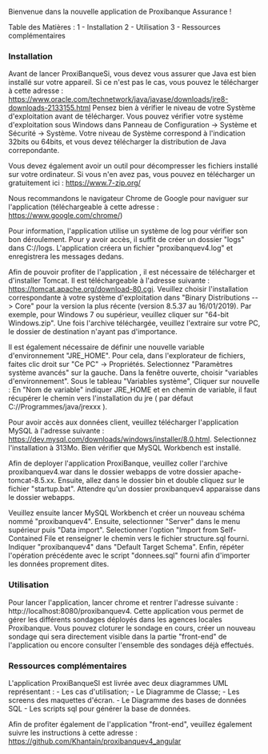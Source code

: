 Bienvenue dans la nouvelle application de Proxibanque Assurance !


Table des Matières : 
	1 - Installation
	2 - Utilisation
	3 - Ressources complémentaires
  
  
<h3>Installation</h3>

Avant de lancer ProxiBanqueSi, vous devez vous assurer que Java est bien installé sur votre appareil. Si ce n'est pas le cas, vous 
pouvez le télécharger à cette adresse : https://www.oracle.com/technetwork/java/javase/downloads/jre8-downloads-2133155.html
Pensez bien à vérifier le niveau de votre Système d'exploitation avant de télécharger. Vous pouvez vérifier votre système d'exploitation 
sous Windows dans Panneau de Configuration -> Système et Sécurité -> Système. Votre niveau de Système correspond à l'indication 
32bits ou 64bits, et vous devez télécharger la distribution de Java correpondante.

Vous devez également avoir un outil pour décompresser les fichiers installé sur votre ordinateur. Si vous n'en avez pas, 
vous pouvez en télécharger un gratuitement ici : https://www.7-zip.org/

Nous recommandons le navigateur Chrome de Google pour naviguer sur l'application (téléchargeable à cette adresse : https://www.google.com/chrome/)

Pour information, l'application utilise un système de log pour vérifier son bon déroulement. Pour y avoir accès, il suffit de créer un dossier "logs" dans C://logs. L'application créera un fichier "proxibanquev4.log" et enregistrera les messages dedans.

Afin de pouvoir profiter de l'application , il est nécessaire de télécharger et d'installer Tomcat. Il est téléchargeable à l'adresse suivante : https://tomcat.apache.org/download-80.cgi.
Veuillez choisir l'installation correspondante à votre système d'exploitation dans "Binary Distributions --> Core" pour la version la plus récente (version 8.5.37 au 16/01/2019).
Par exemple, pour Windows 7 ou supérieur, veuillez cliquer sur "64-bit Windows.zip".
Une fois l'archive téléchargée, veuillez l'extraire sur votre PC, le dossier de destination n'ayant pas d'importance.

Il est également nécessaire de définir une nouvelle variable d'environnement "JRE_HOME". Pour cela, dans l'explorateur de fichiers, faites clic droit sur "Ce PC" -> Propriétés. Selectionnez "Paramètres système avancés" sur la gauche. Dans la fenêtre ouverte, choisir "variables d'environnement". Sous le tableau "Variables système", Cliquer sur nouvelle : En "Nom de variable" indiquer JRE_HOME et en chemin de variable, il faut récupérer le chemin vers l'installation du jre ( par défaut C://Programmes/java/jrexxx ).

Pour avoir accès aux données client, veuillez télécharger l'application MySQL à l'adresse suivante : https://dev.mysql.com/downloads/windows/installer/8.0.html. Selectionnez l'installation à 313Mo. Bien vérifier que MySQL Workbench est installé.


Afin de deployer l'application ProxiBanque, veuillez coller l'archive proxibanquev4.war dans le dossier webapps de votre dossier apache-tomcat-8.5.xx. 
Ensuite, allez dans le dossier bin et double cliquez sur le fichier "startup.bat".
Attendre qu'un dossier proxibanquev4 apparaisse dans le dossier webapps.


Veuillez ensuite lancer MySQL Workbench et créer un nouveau schéma nommé "proxibanquev4".
Ensuite, selectionner "Server" dans le menu supérieur puis "Data import". Selectionner l'option "Import from Self-Contained File et renseigner le chemin vers le fichier structure.sql fourni. Indiquer "proxibanquev4" dans "Default Target Schema".
Enfin, répéter l'opération précédente avec le script "donnees.sql" fourni afin d'importer les données proprement dites.


<h3>Utilisation</h3>

Pour lancer l'application, lancer chrome et rentrer l'adresse suivante : http://localhost:8080/proxibanquev4.
Cette application vous permet de gérer les différents sondages déployés dans les agences locales Proxibanque. Vous pouvez cloturer le sondage en cours, créer un nouveau sondage qui sera directement visible dans la partie "front-end" de l'application ou encore consulter l'ensemble des sondages déjà effectués.


<h3>Ressources complémentaires</h3>

L'application ProxiBanqueSI est livrée avec deux diagrammes UML représentant : 
	- Les cas d'utilisation;
	- Le Diagramme de Classe;
	- Les screens des maquettes d'écran. 
	- Le Diagramme des bases de données SQL
	- Les scripts sql pour générer la base de données. 

Afin de profiter également de l'application "front-end", veuillez également suivre les instructions à cette adresse : https://github.com/Khantain/proxibanquev4_angular
